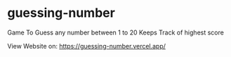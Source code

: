 # guessing-number

Game To Guess any number between 1 to 20
Keeps Track of highest score


View Website on: https://guessing-number.vercel.app/
